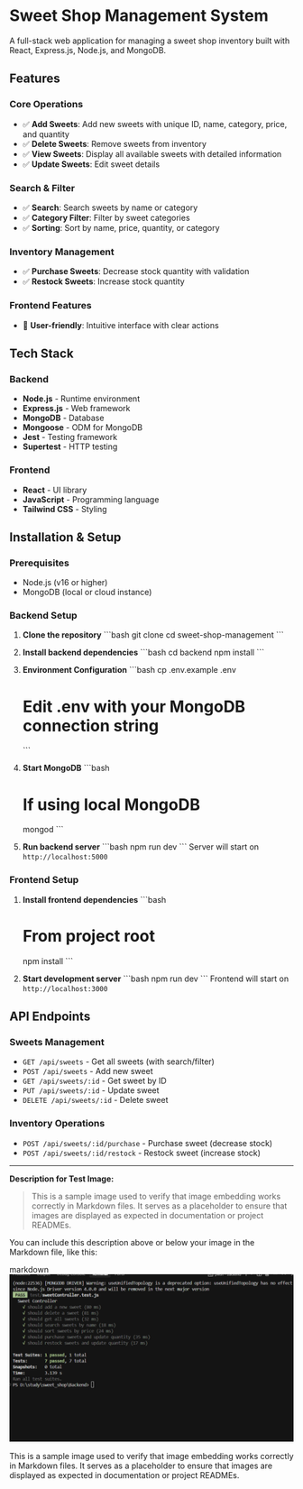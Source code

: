 # Sweet Shop Management System

A full-stack web application for managing a sweet shop inventory built with React, Express.js, Node.js, and MongoDB.

## Features

### Core Operations
- ✅ **Add Sweets**: Add new sweets with unique ID, name, category, price, and quantity
- ✅ **Delete Sweets**: Remove sweets from inventory
- ✅ **View Sweets**: Display all available sweets with detailed information
- ✅ **Update Sweets**: Edit sweet details

### Search & Filter
- ✅ **Search**: Search sweets by name or category
- ✅ **Category Filter**: Filter by sweet categories
- ✅ **Sorting**: Sort by name, price, quantity, or category

### Inventory Management
- ✅ **Purchase Sweets**: Decrease stock quantity with validation
- ✅ **Restock Sweets**: Increase stock quantity

### Frontend Features
- 🎯 **User-friendly**: Intuitive interface with clear actions

## Tech Stack

### Backend
- **Node.js** - Runtime environment
- **Express.js** - Web framework
- **MongoDB** - Database
- **Mongoose** - ODM for MongoDB
- **Jest** - Testing framework
- **Supertest** - HTTP testing

### Frontend
- **React** - UI library
- **JavaScript** - Programming language
- **Tailwind CSS** - Styling

## Installation & Setup

### Prerequisites
- Node.js (v16 or higher)
- MongoDB (local or cloud instance)

### Backend Setup

1. **Clone the repository**
   \`\`\`bash
   git clone <repository-url>
   cd sweet-shop-management
   \`\`\`

2. **Install backend dependencies**
   \`\`\`bash
   cd backend
   npm install
   \`\`\`

3. **Environment Configuration**
   \`\`\`bash
   cp .env.example .env
   # Edit .env with your MongoDB connection string
   \`\`\`

4. **Start MongoDB**
   \`\`\`bash
   # If using local MongoDB
   mongod
   \`\`\`

5. **Run backend server**
   \`\`\`bash
   npm run dev
   \`\`\`
   Server will start on `http://localhost:5000`

### Frontend Setup

1. **Install frontend dependencies**
   \`\`\`bash
   # From project root
   npm install
   \`\`\`

2. **Start development server**
   \`\`\`bash
   npm run dev
   \`\`\`
   Frontend will start on `http://localhost:3000`

## API Endpoints

### Sweets Management
- `GET /api/sweets` - Get all sweets (with search/filter)
- `POST /api/sweets` - Add new sweet
- `GET /api/sweets/:id` - Get sweet by ID
- `PUT /api/sweets/:id` - Update sweet
- `DELETE /api/sweets/:id` - Delete sweet

### Inventory Operations
- `POST /api/sweets/:id/purchase` - Purchase sweet (decrease stock)
- `POST /api/sweets/:id/restock` - Restock sweet (increase stock)

---

**Description for Test Image:**

> This is a sample image used to verify that image embedding works correctly in Markdown files. It serves as a placeholder to ensure that images are displayed as expected in documentation or project READMEs.

You can include this description above or below your image in the Markdown file, like this:

markdown
![Test Image](https://github.com/prerakshah3/Sweet_shop/blob/master/images/test-image2.png?raw=true)


This is a sample image used to verify that image embedding works correctly in Markdown files. It serves as a placeholder to ensure that images are displayed as expected in documentation or project READMEs.

